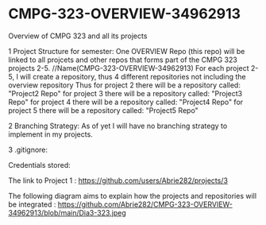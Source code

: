 # CMPG-323-OVERVIEW-34962913
Overview of CMPG 323 and all its projects

1 Project Structure for semester:
One OVERVIEW Repo (this repo) will be linked to all projcets and other repos that forms part of the CMPG 323 projects 2-5. //Name(CMPG-323-OVERVIEW-34962913)
For each project 2-5, I will create a repository, thus 4 different repositories not including the overview repository
Thus for project 2 there will be a repository called:  "Project2 Repo"
     for project 3 there will be a repository called:  "Project3 Repo"
     for project 4 there will be a repository called:  "Project4 Repo"
     for project 5 there will be a repository called:  "Project5 Repo"

2 Branching Strategy:
As of yet I will have no branching strategy to implement in my projects.

3 .gitignore:



 Credentials stored: 


The link to Project 1 : https://github.com/users/Abrie282/projects/3

The following diagram aims to explain how the projects and repositories will be integrated : https://github.com/Abrie282/CMPG-323-OVERVIEW-34962913/blob/main/Dia3-323.jpeg




